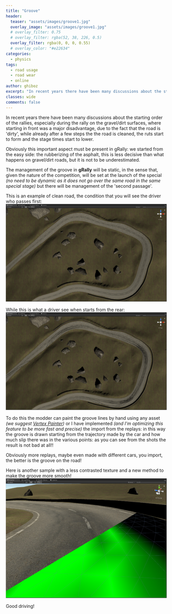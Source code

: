 ```yaml
---
title: "Groove"
header:
  teaser: "assets/images/groove1.jpg"
  overlay_image: "assets/images/groove1.jpg"
  # overlay_filter: 0.75
  # overlay_filter: rgba(52, 38, 226, 0.5)
  overlay_filter: rgba(0, 0, 0, 0.55)
  # overlay_color: "#e22634"
categories:
  - physics
tags:
  - road usage
  - road wear
  - online
author: ghiboz
excerpt: "In recent years there have been many discussions about the starting order of the rallies, especially during the rally on the gravel/dirt surfaces, where starting in front was a major disadvantage"
classes: wide
comments: false
---
```


In recent years there have been many discussions about the starting order of the rallies, especially during the rally on the gravel/dirt surfaces, where starting in front was a major disadvantage, due to the fact that the road is 'dirty', while already after a few steps the the road is cleaned, the ruts start to form and the stage times start to lower.

Obviously this important aspect must be present in gRally: we started from the easy side: the rubberizing of the asphalt, this is less decisive than what happens on gravel/dirt roads, but it is not to be underestimated.

The management of the groove in **gRally** will be static, in the sense that, given the nature of the competition, will be set at the launch of the special _(no need to be dynamic as it does not go over the same road in the same special stage)_ but there will be management of the 'second passage'.

This is an example of clean road, the condition that you will see the driver who passes first:
![first](/assets/images/groove0.jpg)

While this is what a driver see when starts from the rear:
![last](/assets/images/groove1.jpg)

To do this the modder can paint the groove lines by hand using any asset _(we suggest [Vertex Painter](https://github.com/slipster216/VertexPaint))_ or I have implemented _(and I'm optimizing this feature to be more fast and precise)_ the import from the replays:
in this way the groove is drawn starting from the trajectory made by the car and how much slip there was in the various points: as you can see from the shots the result is not bad at all!!

Obviously more replays, maybe even made with different cars, you import, the better is the groove on the road!

Here is another sample with a less contrasted texture and a new method to make the groove more smooth!
![smooth](/assets/images/groove2.jpg)

Good driving!